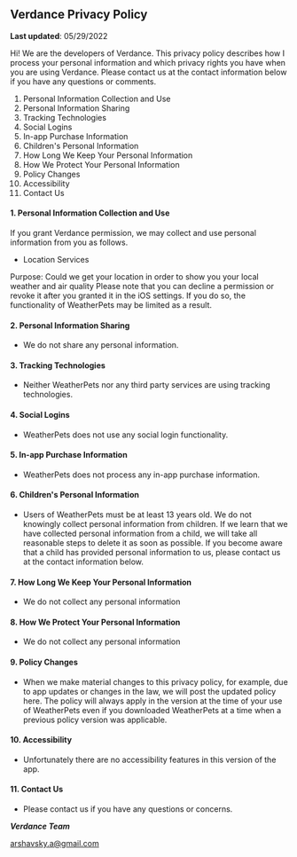 ## <a name="markdown-pane"></a>Verdance Privacy Policy
**Last updated**: 05/29/2022

Hi! We are the developers of Verdance. This privacy policy describes how I process your personal information and which privacy rights you have when you are using Verdance. Please contact us at the contact information below if you have any questions or comments.

  1. Personal Information Collection and Use
  2. Personal Information Sharing
  3. Tracking Technologies
  4. Social Logins
  5. In-app Purchase Information
  6. Children's Personal Information
  7. How Long We Keep Your Personal Information
  8. How We Protect Your Personal Information
  9. Policy Changes
  10. Accessibility
  11. Contact Us
 

#### 1. Personal Information Collection and Use
If you grant Verdance permission, we may collect and use personal information from you as follows.
 - Location Services
 
Purpose: Could we get your location in order to show you your local weather and air quality
Please note that you can decline a permission or revoke it after you granted it in the iOS settings. If you do so, the functionality of WeatherPets may be limited as a result.
   
#### 2. Personal Information Sharing
- We do not share any personal information.
#### 3. Tracking Technologies
- Neither WeatherPets nor any third party services are using tracking technologies.     

#### 4. Social Logins
- WeatherPets does not use any social login functionality.

#### 5. In-app Purchase Information

- WeatherPets does not process any in-app purchase information.

#### 6. Children's Personal Information

- Users of WeatherPets must be at least 13 years old. We do not knowingly collect personal information from children. If we learn that we have collected personal information from a child, we will take all reasonable steps to delete it as soon as possible. If you become aware that a child has provided personal information to us, please contact us at the contact information below.

#### 7. How Long We Keep Your Personal Information

 - We do not collect any personal information

#### 8. How We Protect Your Personal Information

- We do not collect any personal information

#### 9. Policy Changes

- When we make material changes to this privacy policy, for example, due to app updates or changes in the law, we will post the updated policy here. The policy will always apply in the version at the time of your use of WeatherPets even if you downloaded WeatherPets at a time when a previous policy version was applicable.

#### 10. Accessibility

- Unfortunately there are no accessibility features in this version of the app.

#### 11. Contact Us

- Please contact us if you have any questions or concerns.

***Verdance Team***

arshavsky.a@gmail.com


	
